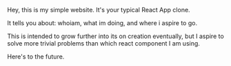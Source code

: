 Hey, this is my simple website. It's your typical React App clone. 

It tells you about: whoiam, what im doing, and where i aspire to go.

This is intended to grow further into its on creation eventually, but I aspire to solve more trivial problems than which react component I am using.

Here's to the future.